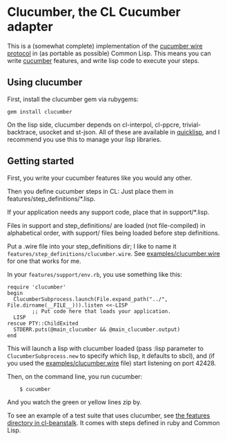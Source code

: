 Clucumber, the CL Cucumber adapter
==================================

This is a (somewhat complete) implementation of the [cucumber wire
protocol](http://wiki.github.com/aslakhellesoy/cucumber/wire-protocol) in (as portable as possible) Common Lisp. This means you can
write [cucumber](http://cukes.info/) features, and write lisp code to execute
your steps.

Using clucumber
---------------

First, install the clucumber gem via rubygems:

	gem install clucumber

On the lisp side, clucumber depends on cl-interpol, cl-ppcre, trivial-backtrace, usocket and st-json. All of these are available in [quicklisp](http://quicklisp.org), and I recommend you use this to manage your lisp libraries.

Getting started
---------------

First, you write your cucumber features like you would any other.

Then you define cucumber steps in CL: Just place them in
features/step_definitions/*.lisp.

If your application needs any support code, place that in
support/*.lisp.

Files in support and step_definitions/ are loaded (not file-compiled)
in alphabetical order, with support/ files being loaded before step
definitions.

Put a .wire file into your step_definitions dir; I like to name it `features/step_definitions/clucumber.wire`. See [examples/clucumber.wire](examples/clucumber.wire) for one that works for me.

In your `features/support/env.rb`, you use something like this:

	require 'clucumber'
	begin
	  ClucumberSubprocess.launch(File.expand_path("../", File.dirname(__FILE__))).listen <<-LISP
            ;; Put code here that loads your application.
	  LISP
	rescue PTY::ChildExited
	  STDERR.puts(@main_clucumber && @main_clucumber.output)
	end

This will launch a lisp with clucumber loaded (pass :lisp parameter to `ClucumberSubprocess.new` to specify which lisp, it defaults to sbcl), and (if you used the [examples/clucumber.wire](examples/clucumber.wire) file) start listening on port 42428.

Then, on the command line, you run cucumber:

        $ cucumber

And you watch the green or yellow lines zip by.

To see an example of a test suite that uses clucumber, see  [the features directory in  cl-beanstalk](http://github.com/antifuchs/cl-beanstalk/tree/master/features/). It comes with steps defined in ruby and Common Lisp.
